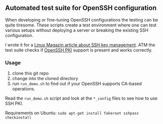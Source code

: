 ## Automated test suite for OpenSSH configuration

When developing or fine-tuning OpenSSH configurations the testing can be quite tiresome. These scripts create a test environment where one can test various setups without deploying a server or breaking the existing SSH configuration.

I wrote it for a [Linux Magazin article about SSH key management](http://www.linux-magazin.de/Ausgaben/2013/08/SSH-Key-Management). ATM the test suite checks if [OpenSSH PKI](http://www.openssh.com/cgi-bin/cvsweb/src/usr.bin/ssh/PROTOCOL.certkeys?rev=1.9;content-type=text%2Fplain) support is present and works correctly.

### Usage

1. clone this git repo
2. change into the cloned directory
3. run `run_demo.sh` to find out if your OpenSSH supports CA-based operations.

Read the `run_demo.sh` script and look at the `*_config` files to see how to use SSH PKI.

Requirements on Ubuntu: `sudo apt-get install fakeroot sshpass checkinstall`
